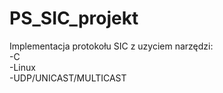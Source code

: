 # PS_SIC_projekt
Implementacja protokołu SIC z uzyciem narzędzi:\
-C\
-Linux\
-UDP/UNICAST/MULTICAST
